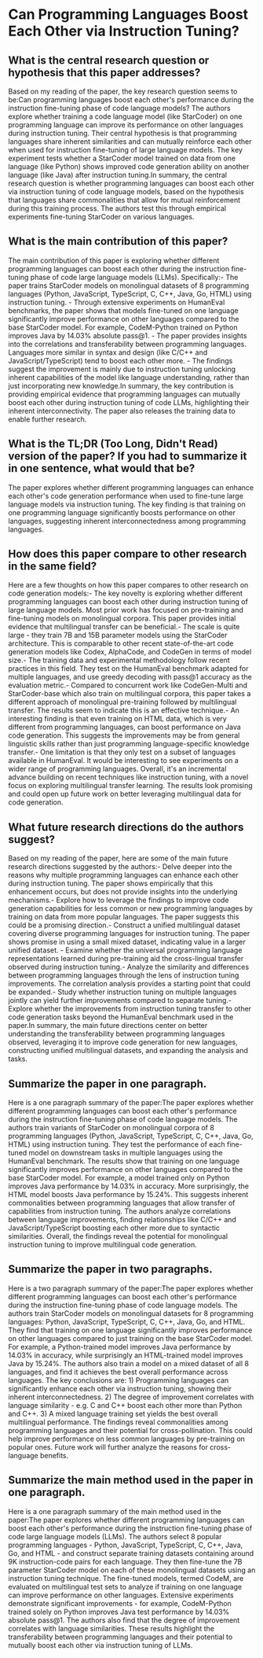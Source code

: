 # Can Programming Languages Boost Each Other via Instruction Tuning?

## What is the central research question or hypothesis that this paper addresses?

Based on my reading of the paper, the key research question seems to be:Can programming languages boost each other's performance during the instruction fine-tuning phase of code language models? The authors explore whether training a code language model (like StarCoder) on one programming language can improve its performance on other languages during instruction tuning. Their central hypothesis is that programming languages share inherent similarities and can mutually reinforce each other when used for instruction fine-tuning of large language models. The key experiment tests whether a StarCoder model trained on data from one language (like Python) shows improved code generation ability on another language (like Java) after instruction tuning.In summary, the central research question is whether programming languages can boost each other via instruction tuning of code language models, based on the hypothesis that languages share commonalities that allow for mutual reinforcement during this training process. The authors test this through empirical experiments fine-tuning StarCoder on various languages.


## What is the main contribution of this paper?

The main contribution of this paper is exploring whether different programming languages can boost each other during the instruction fine-tuning phase of code large language models (LLMs). Specifically:- The paper trains StarCoder models on monolingual datasets of 8 programming languages (Python, JavaScript, TypeScript, C, C++, Java, Go, HTML) using instruction tuning. - Through extensive experiments on HumanEval benchmarks, the paper shows that models fine-tuned on one language significantly improve performance on other languages compared to the base StarCoder model. For example, CodeM-Python trained on Python improves Java by 14.03% absolute pass@1. - The paper provides insights into the correlations and transferability between programming languages. Languages more similar in syntax and design (like C/C++ and JavaScript/TypeScript) tend to boost each other more. - The findings suggest the improvement is mainly due to instruction tuning unlocking inherent capabilities of the model like language understanding, rather than just incorporating new knowledge.In summary, the key contribution is providing empirical evidence that programming languages can mutually boost each other during instruction tuning of code LLMs, highlighting their inherent interconnectivity. The paper also releases the training data to enable further research.


## What is the TL;DR (Too Long, Didn't Read) version of the paper? If you had to summarize it in one sentence, what would that be?

The paper explores whether different programming languages can enhance each other's code generation performance when used to fine-tune large language models via instruction tuning. The key finding is that training on one programming language significantly boosts performance on other languages, suggesting inherent interconnectedness among programming languages.


## How does this paper compare to other research in the same field?

Here are a few thoughts on how this paper compares to other research on code generation models:- The key novelty is exploring whether different programming languages can boost each other during instruction tuning of large language models. Most prior work has focused on pre-training and fine-tuning models on monolingual corpora. This paper provides initial evidence that multilingual transfer can be beneficial.- The scale is quite large - they train 7B and 15B parameter models using the StarCoder architecture. This is comparable to other recent state-of-the-art code generation models like Codex, AlphaCode, and CodeGen in terms of model size.- The training data and experimental methodology follow recent practices in this field. They test on the HumanEval benchmark adapted for multiple languages, and use greedy decoding with pass@1 accuracy as the evaluation metric.- Compared to concurrent work like CodeGen-Multi and StarCoder-base which also train on multilingual corpora, this paper takes a different approach of monolingual pre-training followed by multilingual transfer. The results seem to indicate this is an effective technique.- An interesting finding is that even training on HTML data, which is very different from programming languages, can boost performance on Java code generation. This suggests the improvements may be from general linguistic skills rather than just programming language-specific knowledge transfer.- One limitation is that they only test on a subset of languages available in HumanEval. It would be interesting to see experiments on a wider range of programming languages. Overall, it's an incremental advance building on recent techniques like instruction tuning, with a novel focus on exploring multilingual transfer learning. The results look promising and could open up future work on better leveraging multilingual data for code generation.


## What future research directions do the authors suggest?

Based on my reading of the paper, here are some of the main future research directions suggested by the authors:- Delve deeper into the reasons why multiple programming languages can enhance each other during instruction tuning. The paper shows empirically that this enhancement occurs, but does not provide insights into the underlying mechanisms.- Explore how to leverage the findings to improve code generation capabilities for less common or new programming languages by training on data from more popular languages. The paper suggests this could be a promising direction.- Construct a unified multilingual dataset covering diverse programming languages for instruction tuning. The paper shows promise in using a small mixed dataset, indicating value in a larger unified dataset. - Examine whether the universal programming language representations learned during pre-training aid the cross-lingual transfer observed during instruction tuning.- Analyze the similarity and differences between programming languages through the lens of instruction tuning improvements. The correlation analysis provides a starting point that could be expanded.- Study whether instruction tuning on multiple languages jointly can yield further improvements compared to separate tuning.- Explore whether the improvements from instruction tuning transfer to other code generation tasks beyond the HumanEval benchmark used in the paper.In summary, the main future directions center on better understanding the transferability between programming languages observed, leveraging it to improve code generation for new languages, constructing unified multilingual datasets, and expanding the analysis and tasks.


## Summarize the paper in one paragraph.

Here is a one paragraph summary of the paper:The paper explores whether different programming languages can boost each other's performance during the instruction fine-tuning phase of code language models. The authors train variants of StarCoder on monolingual corpora of 8 programming languages (Python, JavaScript, TypeScript, C, C++, Java, Go, HTML) using instruction tuning. They test the performance of each fine-tuned model on downstream tasks in multiple languages using the HumanEval benchmark. The results show that training on one language significantly improves performance on other languages compared to the base StarCoder model. For example, a model trained only on Python improves Java performance by 14.03% in accuracy. More surprisingly, the HTML model boosts Java performance by 15.24%. This suggests inherent commonalities between programming languages that allow transfer of capabilities from instruction tuning. The authors analyze correlations between language improvements, finding relationships like C/C++ and JavaScript/TypeScript boosting each other more due to syntactic similarities. Overall, the findings reveal the potential for monolingual instruction tuning to improve multilingual code generation.


## Summarize the paper in two paragraphs.

Here is a two paragraph summary of the paper:The paper explores whether different programming languages can boost each other's performance during the instruction fine-tuning phase of code language models. The authors train StarCoder models on monolingual datasets for 8 programming languages: Python, JavaScript, TypeScript, C, C++, Java, Go, and HTML. They find that training on one language significantly improves performance on other languages compared to just training on the base StarCoder model. For example, a Python-trained model improves Java performance by 14.03% in accuracy, while surprisingly an HTML-trained model improves Java by 15.24%. The authors also train a model on a mixed dataset of all 8 languages, and find it achieves the best overall performance across languages. The key conclusions are: 1) Programming languages can significantly enhance each other via instruction tuning, showing their inherent interconnectedness. 2) The degree of improvement correlates with language similarity - e.g. C and C++ boost each other more than Python and C++. 3) A mixed language training set yields the best overall multilingual performance. The findings reveal commonalities among programming languages and their potential for cross-pollination. This could help improve performance on less common languages by pre-training on popular ones. Future work will further analyze the reasons for cross-language benefits.


## Summarize the main method used in the paper in one paragraph.

Here is a one paragraph summary of the main method used in the paper:The paper explores whether different programming languages can boost each other's performance during the instruction fine-tuning phase of code large language models (LLMs). The authors select 8 popular programming languages - Python, JavaScript, TypeScript, C, C++, Java, Go, and HTML - and construct separate training datasets containing around 9K instruction-code pairs for each language. They then fine-tune the 7B parameter StarCoder model on each of these monolingual datasets using an instruction tuning technique. The fine-tuned models, termed CodeM, are evaluated on multilingual test sets to analyze if training on one language can improve performance on other languages. Extensive experiments demonstrate significant improvements - for example, CodeM-Python trained solely on Python improves Java test performance by 14.03% absolute pass@1. The authors also find that the degree of improvement correlates with language similarities. These results highlight the transferability between programming languages and their potential to mutually boost each other via instruction tuning of LLMs.
